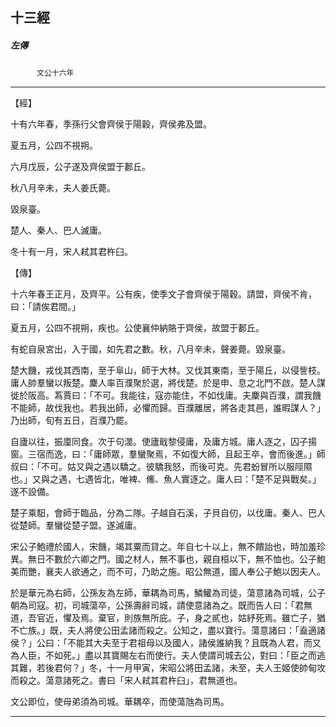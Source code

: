 

## 十三經

##### 左傳
　　　`文公十六年`

* * *

【經】

十有六年春，季孫行父會齊侯于陽穀，齊侯弗及盟。

夏五月，公四不視朔。

六月戊辰，公子遂及齊侯盟于郪丘。

秋八月辛未，夫人姜氏薨。

毀泉臺。

楚人、秦人、巴人滅庸。

冬十有一月，宋人弒其君杵臼。

【傳】

十六年春王正月，及齊平。公有疾，使季文子會齊侯于陽穀。請盟，齊侯不肯，曰：「請俟君間。」

夏五月，公四不視朔，疾也。公使襄仲納賂于齊侯，故盟于郪丘。

有蛇自泉宮出，入于國，如先君之數。秋，八月辛未，聲姜薨。毀泉臺。

楚大饑，戎伐其西南，至于阜山，師于大林。又伐其東南，至于陽丘，以侵訾枝。庸人帥羣蠻以叛楚。麇人率百濮聚於選，將伐楚。於是申、息之北門不啟。楚人謀徙於阪高。蒍賈曰：「不可。我能往，寇亦能住，不如伐庸。夫麇與百濮，謂我饑不能師，故伐我也。若我出師，必懼而歸。百濮離居，將各走其邑，誰暇謀人？」乃出師，旬有五日，百濮乃罷。

自廬以往，振廩同食。次于句澨。使廬戢黎侵庸，及庸方城。庸人逐之，囚子揚窗。三宿而逸，曰：「庸師眾，羣蠻聚焉，不如復大師，且起王卒，會而後進。」師叔曰：「不可。姑又與之遇以驕之。彼驕我怒，而後可克。先君蚡冒所以服陘隰也。」又與之遇，七遇皆北，唯裨、鯈、魚人實逐之。庸人曰：「楚不足與戰矣。」遂不設備。

楚子乘馹，會師于臨品，分為二隊。子越自石溪，子貝自仞，以伐庸。秦人、巴人從楚師。羣蠻從楚子盟。遂滅庸。

宋公子鮑禮於國人，宋饑，竭其粟而貸之。年自七十以上，無不饋詒也，時加羞珍異。無日不數於六卿之門。國之材人，無不事也，親自桓以下，無不恤也。公子鮑美而艷，襄夫人欲通之，而不可，乃助之施。昭公無道，國人奉公子鮑以因夫人。

於是華元為右師，公孫友為左師，華耦為司馬，鱗鱹為司徒，蕩意諸為司城，公子朝為司寇。初，司城蕩卒，公孫壽辭司城，請使意諸為之。既而告人曰：「君無道，吾官近，懼及焉。棄官，則族無所庇。子，身之貳也，姑紓死焉。雖亡子，猶不亡族。」既，夫人將使公田孟諸而殺之。公知之，盡以寶行。蕩意諸曰：「盍適諸侯？」公曰：「不能其大夫至于君祖母以及國人，諸侯誰納我？且既為人君，而又為人臣，不如死。」盡以其寶賜左右而使行。夫人使謂司城去公，對曰：「臣之而逃其難，若後君何？」冬，十一月甲寅，宋昭公將田孟諸，未至，夫人王姬使帥甸攻而殺之。蕩意諸死之。書曰「宋人弒其君杵臼」，君無道也。

文公即位，使母弟須為司城。華耦卒，而使蕩虺為司馬。

* * *

